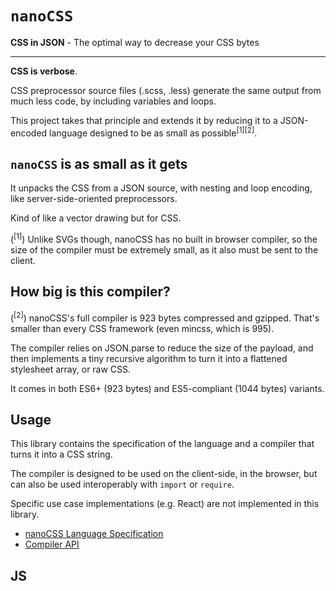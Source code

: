 # `nanoCSS`

**CSS in JSON** - The optimal way to decrease your CSS bytes

---

**CSS is verbose**.

CSS preprocessor source files (.scss, .less) generate the same output from much
less code, by including variables and loops.

This project takes that principle and extends it by reducing it to a
JSON-encoded language designed to be as small as possible<sup>[1][2]</sup>.

## `nanoCSS` is as small as it gets

It unpacks the CSS from a JSON source, with nesting and loop encoding,
like server-side-oriented preprocessors.

Kind of like a vector drawing but for CSS.

(<sup>[1]</sup>) Unlike SVGs though, nanoCSS has no built in browser compiler,
so the size of the compiler must be extremely small, as it also must be sent to
the client.

## How big is this compiler?

(<sup>[2]</sup>) nanoCSS's full compiler is 923 bytes compressed and gzipped.
That's smaller than every CSS framework (even mincss, which is 995).

The compiler relies on JSON.parse to reduce the size of the payload, and then
implements a tiny recursive algorithm to turn it into a flattened stylesheet
array, or raw CSS.

It comes in both ES6+ (923 bytes) and ES5-compliant (1044 bytes) variants.

## Usage

This library contains the specification of the language and a compiler that
turns it into a CSS string.

The compiler is designed to be used on the client-side, in the browser, but
can also be used interoperably with `import` or `require`.

Specific use case implementations (e.g. React) are not implemented in this
library.

* [nanoCSS Language Specification](SPEC.md)
* [Compiler API](API.md)

## JS <script> tag

```sh
# Some usage instructions
yarn add nanocss # or `npm i nanocss`
```

(for ES5+)

```html
<script src="./node_modules/nanocss/dist/es5/index.js"></script>
```

(for ES6+)

```html
<script src="./node_modules/nanocss/dist/index.js"></script>
```

> Alternatively, you could instead just copy/download the compiler from
> [here for ES5+](dist/es5/index.js) or [here for ES6+](dist/index.js).

Then, you can access the methods from the nanoCSS object:

```js
console.log(
  nanoCSS.compile([
    ['@media (max-width: 800px)', [[
      '.red',
      [['color', 'red']]
    ]]]
  ])
); // logs "@media (max-width: 800px) { .red { color: red } }"
```

## Webpack/Node (import/require)

```sh
# Some usage instructions
yarn add nanocss # or `npm i nanocss`
```

```js
// either this, for webpack
import { compile } from 'nanocss';
// or this, for node
const { compile } = require('nanocss');

console.log(
  nanoCSS.compile([[
    '.red',
    [['color', 'red']]
  ]])
); // logs ".red { color: red }"
```
